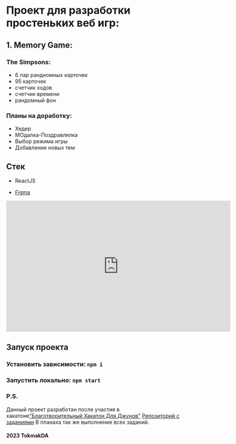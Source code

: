 # Проект для разработки простеньких веб игр:

## 1. Memory Game:

### The Simpsons:

- 6 пар рандномных карточек
- 95 карточек
- счетчик ходов
- счетчик времени
- рандомный фон

### Планы на доработку:

- Хедер
- МОдалка-Поздравлялка
- Выбор режима игры
- Добавление новых тем

## Стек

- ReactJS
<!-- - Redux -->
- [Figma](https://www.figma.com/file/LjIudFHo2lSvS8UwvTcKgk/MyGames?type=design&node-id=0%3A1&mode=design&t=dTY2RznbnuBHwi6Y-1)
<iframe style="border: 1px solid rgba(0, 0, 0, 0.1);" width="600" height="350" src="https://www.figma.com/embed?embed_host=share&url=https%3A%2F%2Fwww.figma.com%2Ffile%2FLjIudFHo2lSvS8UwvTcKgk%2FMyGames%3Ftype%3Ddesign%26node-id%3D0%253A1%26mode%3Ddesign%26t%3DdTY2RznbnuBHwi6Y-1" allowfullscreen></iframe>

## Запуск проекта

### Установить зависимости: `npm i`

### Запустить локально: `npm start`

### P.S.

Данный проект разработан после участия в хакатоне["Благотворительный Хакатон Для Джунов"](https://jun-hackathon-2023.vercel.app/)
[Репозиторий с заданиями](https://github.com/nat-davydova/charity-hackaton-cases)
В планаха так же выполнение всех заданий.

#### 2023 TokmakDA